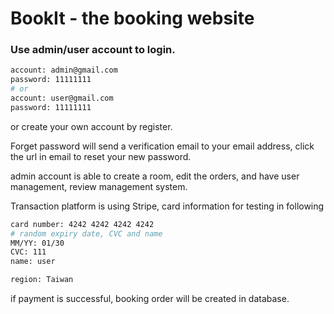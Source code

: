# BookIt - the booking website

### Use admin/user account to login.

```bash
account: admin@gmail.com
password: 11111111
# or
account: user@gmail.com
password: 11111111
```
or create your own account by register.

Forget password will send a verification email to your email address, click the url in email to reset your new password.

admin account is able to create a room, edit the orders, and have user management, review management system. 

Transaction platform is using Stripe, card information for testing in following 

```bash
card number: 4242 4242 4242 4242
# random expiry date, CVC and name
MM/YY: 01/30
CVC: 111
name: user

region: Taiwan
```

if payment is successful, booking order will be created in database.
